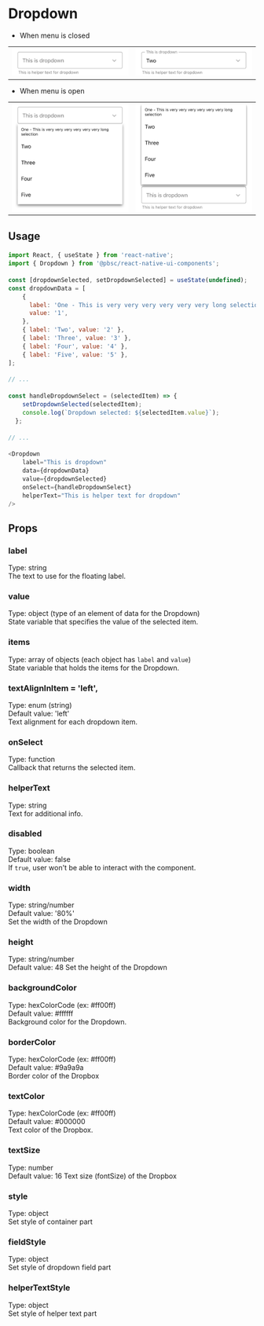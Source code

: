 # Dropdown
- When menu is closed
<table >
   <tr>
      <td><img src="./resources/dropdown_unselected.png" alt="Dropdown unselected" /></td>
      <td><img src="./resources/dropdown_selected.png" alt="Dropdown selected" /></td>
  </tr>
</table>

- When menu is open
<table >
   <tr>
      <td><img src="./resources/dropdown_open_down.png" alt="Dropdown open downward" /></td>
      <td><img src="./resources/dropdown_open_up.png" alt="Dropdown open upward" /></td></td>
  </tr>
</table>

## Usage

```js
import React, { useState } from 'react-native';
import { Dropdown } from '@pbsc/react-native-ui-components';

const [dropdownSelected, setDropdownSelected] = useState(undefined);
const dropdownData = [
    {
      label: 'One - This is very very very very very very long selection',
      value: '1',
    },
    { label: 'Two', value: '2' },
    { label: 'Three', value: '3' },
    { label: 'Four', value: '4' },
    { label: 'Five', value: '5' },
];

// ...

const handleDropdownSelect = (selectedItem) => {
    setDropdownSelected(selectedItem);
    console.log(`Dropdown selected: ${selectedItem.value}`);
  };

// ...

<Dropdown
    label="This is dropdown"
    data={dropdownData}
    value={dropdownSelected}
    onSelect={handleDropdownSelect}
    helperText="This is helper text for dropdown"
/>
```

## Props
### label
Type: string <br/>
The text to use for the floating label.

### value
Type: object (type of an element of data for the Dropdown) <br/>
State variable that specifies the value of the selected item.

### items
Type: array of objects (each object has `label` and `value`) <br/>
State variable that holds the items for the Dropdown.

### textAlignInItem = 'left',
Type: enum (string) <br/>
Default value: 'left' <br/>
Text alignment for each dropdown item.

### onSelect
Type: function <br/>
Callback that returns the selected item.

### helperText
Type: string <br/>
Text for additional info.

### disabled
Type: boolean <br/>
Default value: false <br/>
If `true`, user won't be able to interact with the component.

### width
Type: string/number <br/>
Default value: '80%' <br/>
Set the width of the Dropdown

### height
Type: string/number <br/>
Default value: 48
Set the height of the Dropdown

### backgroundColor
Type: hexColorCode (ex: #ff00ff) <br/>
Default value: #ffffff <br/>
Background color for the Dropdown.

### borderColor
Type: hexColorCode (ex: #ff00ff) <br/>
Default value: #9a9a9a <br/>
Border color of the Dropbox

### textColor
Type: hexColorCode (ex: #ff00ff) <br/>
Default value: #000000 <br/>
Text color of the Dropbox.

### textSize
Type: number <br/>
Default value: 16
Text size (fontSize) of the Dropbox

### style
Type: object <br/>
Set style of container part

### fieldStyle
Type: object <br/>
Set style of dropdown field part

### helperTextStyle
Type: object <br/>
Set style of helper text part

